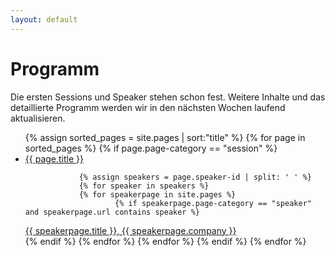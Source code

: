 ```yaml
---
layout: default
---
```


# Programm

Die ersten Sessions und Speaker stehen schon fest. Weitere Inhalte und das detaillierte Programm werden wir in den nächsten Wochen laufend aktualisieren.

<ul class="session-list">
{% assign sorted_pages = site.pages | sort:"title" %}
{% for page in sorted_pages %}
	{% if page.page-category == "session" %}
<li><a href="{{ site.baseurl }}{{page.url}}">{{ page.title }}</a><br/>
        
                {% assign speakers = page.speaker-id | split: ' ' %}
                {% for speaker in speakers %}
                {% for speakerpage in site.pages %}
                        {% if speakerpage.page-category == "speaker" and speakerpage.url contains speaker %}
<span class="session-speaker">
<a href="{{ site.baseurl }}{{ speakerpage.url }}">{{ speakerpage.title }}, {{ speakerpage.company }}</a>
</span>
</li>
                        {% endif %}
                {% endfor %}
                {% endfor %}
	{% endif %}
{% endfor %}
</ul>


<!--<div class="container program">
<div class="row sessions">
        <div class="col-md-1 d-none d-md-block">Raum</div>
        <div class="col-md-3 d-none d-md-block">E09<br/></div>
        <div class="col-md-3 d-none d-md-block">10.07<br/></div>
        <div class="col-md-3 d-none d-md-block">15.04<br/></div>
        <div class="col-md-2 d-none d-md-block">15.05<br/></div>
</div>
<div class="row break">
        <div class="col-md-1">08:30</div>
        <div class="col-md-3">Check-In / Kaffee, Getränke und kleine Snacks</div>
        <div class="col-md-8 d-none d-md-block"></div>
</div>
<div class="row sessions">
        <div class="col-md-1">09:15</div>
        <div class="col-md-3">{% include session-card.html room='E09' slot=1 %}</div>
        <div class="col-md-3 d-none d-md-block"></div>
        <div class="col-md-3 d-none d-md-block"></div>
        <div class="col-md-2 d-none d-md-block"></div>
</div>
<div class="row sessions">
        <div class="col-md-1">09:55</div>
        <div class="col-md-3">{% include session-card.html room='E09' slot=2 %}</div>
        <div class="col-md-3">{% include session-card.html room='10.07' slot=2 %}</div>
        <div class="col-md-3">{% include session-card.html room='15.04' slot=2 %}</div>
        <div class="col-md-2">{% include session-card.html room='15.05' slot=2 %}</div>
</div>
<div class="row break">
        <div class="col-md-1">10:45</div>
        <div class="col-md-3">Kaffee, Getränke und kleine Snacks</div>
        <div class="col-md-3 d-none d-md-block"></div>
        <div class="col-md-5 d-none d-md-block">Kaffee, Getränke und kleine Snacks</div>
</div>
<div class="row sessions">
        <div class="col-md-1">11:10</div>
        <div class="col-md-3">{% include session-card.html room='E09' slot=3 %}</div>
        <div class="col-md-3">{% include session-card.html room='10.07' slot=3 %}</div>
        <div class="col-md-3">{% include session-card.html room='15.04' slot=3 %}</div>
        <div class="col-md-2">{% include session-card.html room='15.05' slot=3 %}</div>
</div>
<div class="row break">
        <div class="col-md-1">12:00</div>
        <div class="col-md-3 d-none d-md-block"></div>
        <div class="col-md-3 d-none d-md-block"></div>
        <div class="col-md-5">Warmes Mittagessen</div>
</div>
<div class="row sessions">
        <div class="col-md-1">13:00</div>
        <div class="col-md-3">{% include session-card.html room='E09' slot=4 %}</div>
        <div class="col-md-3">{% include session-card.html room='10.07' slot=4 %}</div>
        <div class="col-md-3">{% include session-card.html room='15.04' slot=4 %}</div>
        <div class="col-md-2">{% include session-card.html room='15.05' slot=4 %}</div>
</div>
<div class="row break">
        <div class="col-md-1">13:50</div>
        <div class="col-md-3">Kaffee, Getränke und Kuchen</div>
        <div class="col-md-3 d-none d-md-block"></div>
        <div class="col-md-5 d-none d-md-block">Kaffee, Getränke und Kuchen</div>
</div>
<div class="row sessions">
        <div class="col-md-1">14:05</div>
        <div class="col-md-3">{% include session-card.html room='E09' slot=5 %}</div>
        <div class="col-md-3">{% include session-card.html room='10.07' slot=5 %}</div>
        <div class="col-md-3">{% include session-card.html room='15.04' slot=5 %}</div>
        <div class="col-md-2">{% include session-card.html room='15.05' slot=5 %}</div>
</div>
<div class="row break">
        <div class="col-md-1">14:55</div>
        <div class="col-md-3">Kaffee, Getränke und Kuchen</div>
        <div class="col-md-3 d-none d-md-block"></div>
        <div class="col-md-5 d-none d-md-block">Kaffee, Getränke und Kuchen</div>
</div>
<div class="row sessions">
        <div class="col-md-1">15:10</div>
        <div class="col-md-3">{% include session-card.html room='E09' slot=6 %}</div>
        <div class="col-md-3">{% include session-card.html room='10.07' slot=6 %}</div>
        <div class="col-md-3">{% include session-card.html room='15.04' slot=6 %}</div>
        <div class="col-md-2">{% include session-card.html room='15.05' slot=6 %}</div>
</div>
<div class="row sessions">
        <div class="col-md-1">16:00</div>
        <div class="col-md-3">
                <h3>Abschluss</h3>
                <p>Coding Club Linz</p>
        </div>
        <div class="col-md-3 d-none d-md-block"></div>
        <div class="col-md-3 d-none d-md-block"></div>
        <div class="col-md-2 d-none d-md-block"></div>
</div>
</div>

## Räume

Raum | Stockwerk | Beschreibung
- | - | -
E09 | Ergeschoß | Im großen Veranstaltungssaal des Wissensturm starten wir diesmal ab 08:30 mit dem Check-In und einem kleine Frühstück. Danach findet dort gleich die Keynote statt. Anschließend gibt es dort weitere Sessions für das Azure Bootcamp.<br/>Du findest im Raum E09 den ganzen Tag über Kaffe, Getränke und kleine Snacks zur Stärkung.
09.08 | 9. Stock | Junior Bootcamp Sessions
10.07 | 10. Stock | Azure Bootcamp Sessions
15.04 | 15. Stock | Azure Bootcamp Sessions
15.05 | 15. Stock | Azure Bootcamp Sessions
{: .table }

<div class="modal fade" tabindex="-1" role="dialog" aria-labelledby="mySmallModalLabel" aria-hidden="true" id="confirmLoginModal">
  <div class="modal-dialog modal-dialog-centered">
    <div class="modal-content">
      <div class="modal-header">
        <h5 class="modal-title">Login</h5>
        <button type="button" class="close" data-dismiss="modal" aria-label="Close"><span aria-hidden="true">&times;</span></button>
      </div>
      <div class="modal-body">
        <p>Damit deine Sessions gespeichert werden können, musst du dich anmelden. Du kannst dafür dein Microsoft oder Google Konto verwenden, 
        oder du vergibts einen eigenen Usernamen und ein Passwort.</p>
      </div>
      <div class="modal-footer">
        <button type="button" class="btn btn-primary" id="modal-btn-login" onclick="login()">Weiter zum Login</button>
        <button type="button" class="btn btn-default" data-dismiss="modal">Abbrechen</button>
      </div>
    </div>
  </div>
</div>-->

<script>
        $(function() {
                $('.program-session-content').readmore({
                        collapsedHeight: 150,
                        moreLink: '<div class="expand-content" onclick="disabledEventPropagation(event)"><a><i class="fas fa-chevron-down"></i></a></div>',
                        lessLink: '<div class="collapse-content" onclick="disabledEventPropagation(event)"><a><i class="fas fa-chevron-up"></i></a></div>'
                });
        });

        function disabledEventPropagation(e) {
                if (e.stopPropagation) {
                        e.stopPropagation();
                } else if (window.event) {
                        window.event.cancelBubble = true;
                }
        }

        $( document ).ready(function() {
                initializeSessions();
        });
</script>